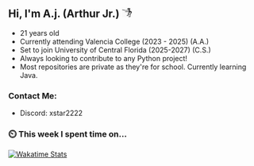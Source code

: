 ## Hi, I'm A.j. (Arthur Jr.)    <img src="./assets/funny-dance.gif" height="20" width="20">


- 21 years old
- Currently attending Valencia  College (2023 - 2025) (A.A.)
- Set to join University of Central Florida (2025-2027) (C.S.)
- Always looking to contribute to any Python project!
- Most repositories are private as they're for school. Currently learning Java.

### Contact Me:
- Discord: xstar2222


### ⏲️ This week I spent time on...
[<img src="https://github-readme-stats.vercel.app/api/wakatime?username=xStar2222&range=last_7_days&theme=gotham&hide_border=true&layout=compact&custom_title=Stats:" alt="Wakatime Stats" width="480" />](https://wakatime.com/@xStar2222)
